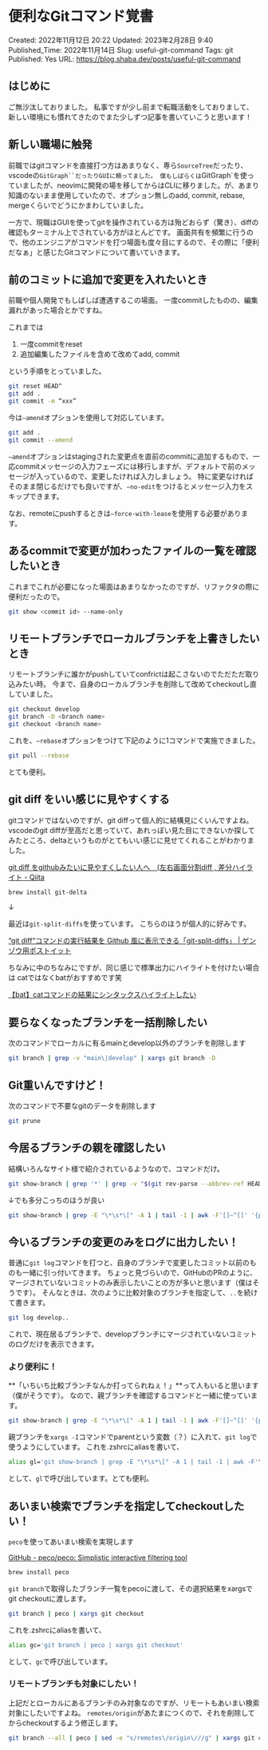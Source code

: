 # 便利なGitコマンド覚書

Created: 2022年11月12日 20:22
Updated: 2023年2月28日 9:40
Published_Time: 2022年11月14日
Slug: useful-git-command
Tags: git
Published: Yes
URL: https://blog.shaba.dev/posts/useful-git-command

## はじめに

ご無沙汰しておりました。
私事ですが少し前まで転職活動をしておりまして、新しい環境にも慣れてきたのでまた少しずつ記事を書いていこうと思います！

## 新しい職場に触発

前職ではgitコマンドを直接打つ方はあまりなく、専ら`SourceTree`だったり、vscodeの`GitGraph``だったりGUIに頼ってました。
僕もしばらくは`GitGraph`を使っていましたが、neovimに開発の場を移してからはCLIに移りました。が、あまり知識のないまま使用していたので、オプション無しのadd, commit, rebase, mergeくらいでどうにかまわしていました。

一方で、現職はGUIを使ってgitを操作されている方は殆どおらず（驚き）、diffの確認もターミナル上でされている方がほとんどです。
画面共有を頻繁に行うので、他のエンジニアがコマンドを打つ場面も度々目にするので、その際に「便利だなぁ」と感じたGitコマンドについて書いていきます。

## 前のコミットに追加で変更を入れたいとき

前職や個人開発でもしばしば遭遇するこの場面。
一度commitしたものの、編集漏れがあった場合とかですね。

これまでは

1. 一度commitをreset
2. 追加編集したファイルを含めて改めてadd, commit

という手順をとっていました。

```bash
git reset HEAD^
git add .
git commit -m “xxx”
```

今は`—amend`オプションを使用して対応しています。

```bash
git add .
git commit --amend
```

`—amend`オプションはstagingされた変更点を直前のcommitに追加するもので、一応commitメッセージの入力フェーズには移行しますが、デフォルトで前のメッセージが入っているので、変更したければ入力しましょう。
特に変更なければそのまま閉じるだけでも良いですが、`—no-edit`をつけるとメッセージ入力をスキップできます。

なお、remoteにpushするときは`—force-with-lease`を使用する必要があります。

## あるcommitで変更が加わったファイルの一覧を確認したいとき

これまでこれが必要になった場面はあまりなかったのですが、リファクタの際に便利だったので。

```bash
git show <commit id> --name-only
```

## リモートブランチでローカルブランチを上書きしたいとき

リモートブランチに誰かがpushしていてconfrictは起こさないのでただただ取り込みたい時。
今まで、自身のローカルブランチを削除して改めてcheckoutし直していました。

```bash
git checkout develop
git branch -D <branch name>
git checkout <branch name>
```

これを、`—rebase`オプションをつけて下記のように1コマンドで実施できました。

```bash
git pull --rebase
```

とても便利。

## git diff をいい感じに見やすくする

gitコマンドではないのですが、git diffって個人的に結構見にくいんですよね。
vscodeのgit diffが至高だと思っていて、あれっぽい見た目にできないか探してみたところ、deltaというものがとてもいい感じに見せてくれることがわかりました。

[git diff をgithubみたいに見やすくしたい人へ　(左右画面分割diff , 差分ハイライト - Qiita](https://qiita.com/momoka0122y/items/9e5ca351791485aa85ff)

```bash
brew install git-delta
```

↓

最近は`git-split-diffs`を使っています。
こちらのほうが個人的に好みです。

[“git diff”コマンドの実行結果を Github 風に表示できる「git-split-diffs」 | ゲンゾウ用ポストイット](https://genzouw.com/entry/2021/05/24/104932/2640/)

ちなみに中のちなみにですが、同じ感じで標準出力にハイライトを付けたい場合は
catではなくbatがおすすめです笑

[【bat】catコマンドの結果にシンタックスハイライトしたい](https://amateur-engineer-blog.com/bat/)

## 要らなくなったブランチを一括削除したい

次のコマンドでローカルに有るmainとdevelop以外のブランチを削除します

```bash
git branch | grep -v "main\|develop" | xargs git branch -D
```

## Git重いんですけど！

次のコマンドで不要なgitのデータを削除します

```bash
git prune
```

## 今居るブランチの親を確認したい

結構いろんなサイト様で紹介されているようなので、コマンドだけ。

```bash
git show-branch | grep '*' | grep -v "$(git rev-parse --abbrev-ref HEAD)" | head -1 | awk -F'[]~^[]' '{print $2}'
```

↓でも多分こっちのほうが良い

```bash
git show-branch | grep -E "\*\s*\[" -A 1 | tail -1 | awk -F'[]~^[]' '{print $2}'
```

## 今いるブランチの変更のみをログに出力したい！

普通に`git log`コマンドを打つと、自身のブランチで変更したコミット以前のものも一緒に引っ付いてきます。
ちょっと見づらいので、GitHubのPRのように、マージされていないコミットのみ表示したいことの方が多いと思います（僕はそうです）。
そんなときは、次のように比較対象のブランチを指定して、`..`を続けて書きます。

```bash
git log develop..
```

これで、現在居るブランチで、developブランチにマージされていないコミットのログだけを表示できます。

### より便利に！

**「いちいち比較ブランチなんか打ってられねぇ！」**って人もいると思います（僕がそうです）。
なので、親ブランチを確認するコマンドと一緒に使っています。

```bash
git show-branch | grep -E "\*\s*\[" -A 1 | tail -1 | awk -F'[]~^[]' '{print $2}' | awk -F'\''[]~^[]' '{print $2}' | xargs -Iparent git log parent..
```

親ブランチを`xargs -I`コマンドでparentという変数（？）に入れて、`git log`で使うようにしています。
これを.zshrcにaliasを書いて、

```bash
alias gl='git show-branch | grep -E "\*\s*\[" -A 1 | tail -1 | awk -F'\''[]~^[]'\'' '\''{print $2}'\'' | xargs -Iparent git log parent..'
```

として、`gl`で呼び出しています。とても便利。

## あいまい検索でブランチを指定してcheckoutしたい！

`peco`を使ってあいまい検索を実現します

[GitHub - peco/peco: Simplistic interactive filtering tool](https://github.com/peco/peco)

```bash
brew install peco
```

`git branch`で取得したブランチ一覧をpecoに渡して、その選択結果をxargsでgit checkoutに渡します。

```bash
git branch | peco | xargs git checkout
```

これを.zshrcにaliasを書いて、

```bash
alias gc='git branch | peco | xargs git checkout'
```

として、`gc`で呼び出しています。

### リモートブランチも対象にしたい！

上記だとローカルにあるブランチのみ対象なのですが、リモートもあいまい検索対象にしたいですよね。
`remotes/origin`があたまにつくので、それを削除してからcheckoutするよう修正します。

```bash
git branch --all | peco | sed -e "s/remotes\/origin\///g" | xargs git checkout
```